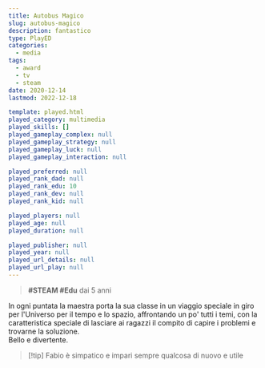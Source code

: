 ```yaml
---
title: Autobus Magico
slug: autobus-magico
description: fantastico
type: PlayED
categories:
  - media
tags:
  - award
  - tv
  - steam
date: 2020-12-14
lastmod: 2022-12-18

template: played.html
played_category: multimedia
played_skills: []
played_gameplay_complex: null
played_gameplay_strategy: null
played_gameplay_luck: null
played_gameplay_interaction: null

played_preferred: null
played_rank_dad: null
played_rank_edu: 10
played_rank_dev: null
played_rank_kid: null

played_players: null
played_age: null
played_duration: null

played_publisher: null
played_year: null
played_url_details: null
played_url_play: null
---
```


> **#STEAM #Edu**
> dai 5 anni

In ogni puntata la maestra porta la sua classe in un viaggio speciale in giro per l'Universo per il tempo e lo spazio, affrontando un po' tutti i temi, con la caratteristica speciale di lasciare ai ragazzi il compito di capire i problemi e trovarne la soluzione.  
Bello e divertente.

> [!tip] Fabio
> è simpatico e impari sempre qualcosa di nuovo e utile


